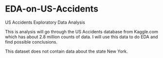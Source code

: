 # EDA-on-US-Accidents
US Accidents Exploratory Data Analysis

This is analysis will go through the US Accidents database from Kaggle.com which has about 2.8 million counts of data. I will use this data to do EDA and find possible conclusions.

This dataset does not contain data about the state New York.
